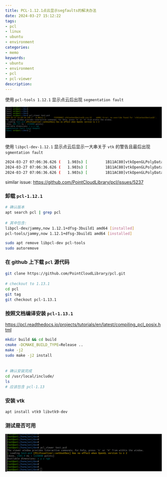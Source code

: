```yaml
---
title: PCL-1.12.1点云显示segfaults的解决办法
date: 2024-03-27 15:12:22
tags:
- pcl
- linux
- ubuntu
- environment
categories:
- memo
keywords:
- ubuntu
- environment
- pcl
- pcl-viewer
description:
---
```




使用 `pcl-tools 1.12.1` 显示点云后出现 `segmentation fault`

![image-1](./pcl-12-viewer-segmentation-fault/image-20240327152051960.png)

使用 `libpcl-dev-1.12.1` 显示点云后显示一大串关于 `vtk` 的警告且最后出现 `sgmentation fault`

```bash
2024-03-27 07:06:36.626 (   1.903s) [        1B11AC80]vtkOpenGLPolyDataMapper:328   WARN| vtkOpenGLPolyDataMapper::SetGeometryShaderCode was deprecated for VTK 9.0 and will be removed in a future version.  Use vtkOpenGLShaderProperty::SetGeometryShaderCode instead.
2024-03-27 07:06:36.626 (   1.903s) [        1B11AC80]vtkOpenGLPolyDataMapper:321   WARN| vtkOpenGLPolyDataMapper::GetFragmentShaderCode was deprecated for VTK 9.0 and will be removed in a future version.  Use vtkOpenGLShaderProperty::GetFragmentShaderCode instead.
2024-03-27 07:06:36.626 (   1.903s) [        1B11AC80]vtkOpenGLPolyDataMapper:313   WARN| vtkOpenGLPolyDataMapper::SetFragmentShaderCode was deprecated for VTK 9.0 and will be removed in a future version.  Use vtkOpenGLShaderProperty::SetFragmentShaderCode instead.

```



similar issue: https://github.com/PointCloudLibrary/pcl/issues/5237



### 卸载 `pcl-1.12.1`

```bash
# 确认版本
apt search pcl | grep pcl

# 其中包含:
libpcl-dev/jammy,now 1.12.1+dfsg-3build1 amd64 [installed]
pcl-tools/jammy,now 1.12.1+dfsg-3build1 amd64 [installed]
```



```bash
sudo apt remove libpcl-dev pcl-tools
sudo autoremove
```



### 在 github 上下载 `pcl` 源代码

```bash
git clone https://github.com/PointCloudLibrary/pcl.git

# checkout to 1.13.1
cd pcl
git tag
git checkout pcl-1.13.1
```



### 按照文档编译安装 `pcl-1.13.1`

https://pcl.readthedocs.io/projects/tutorials/en/latest/compiling_pcl_posix.html

```bash
mkdir build && cd build
cmake -DCMAKE_BUILD_TYPE=Release ..
make -j2
sudo make -j2 install


# 确认安装完成
cd /usr/local/include/
ls
# 应该包含 pcl-1.13
```



### 安装 vtk

```bash
apt install vtk9 libvtk9-dev
```



### 测试是否可用

![image-2](./pcl-12-viewer-segmentation-fault/image-20240327153842486.png)
